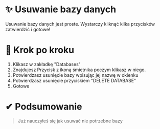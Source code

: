 # ✨ Usuwanie bazy danych
Usuwanie bazy danych jest proste.
Wystarczy kliknąć kilka przycisków zatwierdzić i gotowe!

# 📖 Krok po kroku
1. Klikasz w zakładkę "Databases"
2. Znajdujesz Przycisk z ikoną śmietnika poczym klikasz w niego.
3. Potwierdzasz usunięcie bazy wpisując jej nazwę w okienku
4. Potwierdzasz usunięcie przyciskiem "DELETE DATABASE"
5. Gotowe

# ✔ Podsumowanie
> Już nauczyłeś się jak usuwać nie potrzebne bazy